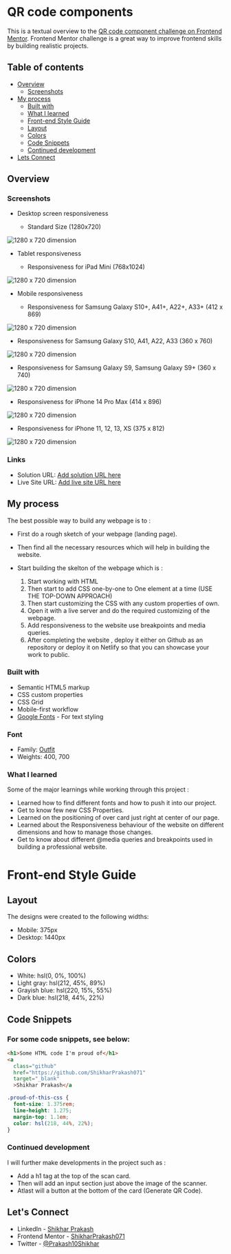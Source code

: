 # QR code components

This is a textual overview to the [QR code component challenge on Frontend Mentor](https://www.frontendmentor.io/challenges/qr-code-component-iux_sIO_H). Frontend Mentor challenge is a great way to improve frontend skills by building realistic projects.

## Table of contents

- [Overview](#overview)
  - [Screenshots](#screenshots)
- [My process](#my-process)
  - [Built with](#built-with)
  - [What I learned](#what-i-learned)
  - [Front-end Style Guide](#front-end-style-guide)
  - [Layout](#layout)
  - [Colors](#colors)
  - [Code Snippets](#code-snippets)
  - [Continued development](#continued-development)
- [Lets Connect](#lets-connect)

## Overview

### Screenshots

- Desktop screen
  responsiveness

  - Standard Size (1280x720)

![1280 x 720 dimension](./screenshots/mydesktop.png)

- Tablet
  responsiveness

  - Responsiveness for iPad Mini (768x1024)

![1280 x 720 dimension](./screenshots/tablet.png)

- Mobile
  responsiveness

  - Responsiveness for Samsung Galaxy S10+, A41+, A22+, A33+ (412 x 869)

![1280 x 720 dimension](./screenshots/first%20mobile.png)

- Responsiveness for Samsung Galaxy S10, A41, A22, A33 (360 x 760)

![1280 x 720 dimension](./screenshots/second%20mobile.png)

- Responsiveness for Samsung Galaxy S9, Samsung Galaxy S9+ (360 x 740)

![1280 x 720 dimension](./screenshots/third%20mobile.png)

- Responsiveness for iPhone 14 Pro Max (414 x 896)

![1280 x 720 dimension](./screenshots/fourth%20mobile.png)

- Responsiveness for iPhone 11, 12, 13, XS (375 x 812)

![1280 x 720 dimension](./screenshots/fifth%20mobile.png)

### Links

- Solution URL: [Add solution URL here](https://your-solution-url.com)
- Live Site URL: [Add live site URL here](https://your-live-site-url.com)

## My process

The best possible way to build any webpage is to :

- First do a rough sketch of your webpage (landing page).
- Then find all the necessary resources which will help in building the website.
- Start building the skelton of the webpage which is :

  1. Start working with HTML
  2. Then start to add CSS one-by-one to One element at a time (USE THE TOP-DOWN APPROACH)
  3. Then start customizing the CSS with any custom properties of own.
  4. Open it with a live server and do the required customizing of the webpage.
  5. Add responsiveness to the website
     use breakpoints and media queries.
  6. After completing the website , deploy it either on Github as an repository or deploy it on Netlify so that you can showcase your work to public.

### Built with

- Semantic HTML5 markup
- CSS custom properties
- CSS Grid
- Mobile-first workflow
- [Google Fonts](https://fonts.google.com/?query=outfit/) - For text styling

### Font

- Family: [Outfit](https://fonts.google.com/specimen/Outfit)
- Weights: 400, 700

### What I learned

Some of the major learnings while working through this project :

- Learned how to find different fonts and how to push it into our project.
- Get to know few new CSS Properties.
- Learned on the positioning of over card just right at center of our page.
- Learned about the Responsiveness behaviour of the website on different dimensions and how to manage those changes.
- Get to know about different @media queries and breakpoints used in building a professional website.

# Front-end Style Guide

## Layout

The designs were created to the following widths:

- Mobile: 375px
- Desktop: 1440px

## Colors

- White: hsl(0, 0%, 100%)
- Light gray: hsl(212, 45%, 89%)
- Grayish blue: hsl(220, 15%, 55%)
- Dark blue: hsl(218, 44%, 22%)

## Code Snippets

### For some code snippets, see below:

```html
<h1>Some HTML code I'm proud of</h1>
<a
  class="github"
  href="https://github.com/ShikharPrakash071"
  target="_blank"
  >Shikhar Prakash</a
```

```css
.proud-of-this-css {
  font-size: 1.375rem;
  line-height: 1.275;
  margin-top: 1.1em;
  color: hsl(218, 44%, 22%);
}
```

### Continued development

I will further make developments in the project such as :

- Add a h1 tag at the top of the scan card.
- Then will add an input section just above the image of the scanner.
- Atlast will a button at the bottom of the card (Generate QR Code).

## Let's Connect

- LinkedIn - [Shikhar Prakash](https://www.linkedin.com/in/shikhar-prakash-441388200/)
- Frontend Mentor - [ShikharPrakash071](https://www.frontendmentor.io/profile/ShikharPrakash071)
- Twitter - [@Prakash10Shikhar](https://www.twitter.com/Prakash10Shikhar)
